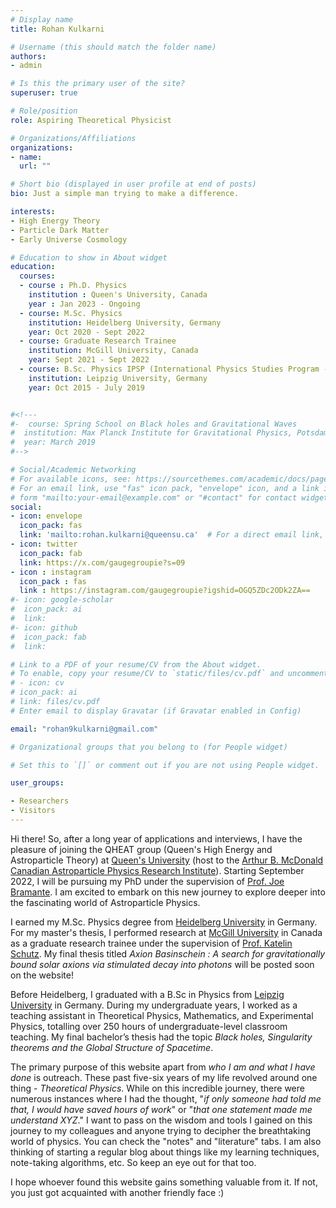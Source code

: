 ```yaml
---
# Display name
title: Rohan Kulkarni

# Username (this should match the folder name)
authors:
- admin

# Is this the primary user of the site?
superuser: true

# Role/position
role: Aspiring Theoretical Physicist

# Organizations/Affiliations
organizations:
- name:
  url: ""

# Short bio (displayed in user profile at end of posts)
bio: Just a simple man trying to make a difference.

interests:
- High Energy Theory  
- Particle Dark Matter
- Early Universe Cosmology

# Education to show in About widget
education:
  courses:
  - course : Ph.D. Physics
    institution : Queen's University, Canada
    year : Jan 2023 - Ongoing
  - course: M.Sc. Physics
    institution: Heidelberg University, Germany
    year: Oct 2020 - Sept 2022
  - course: Graduate Research Trainee
    institution: McGill University, Canada
    year: Sept 2021 - Sept 2022 
  - course: B.Sc. Physics IPSP (International Physics Studies Program - IPSP)
    institution: Leipzig University, Germany
    year: Oct 2015 - July 2019


#<!---
#-  course: Spring School on Black holes and Gravitational Waves
#  institution: Max Planck Institute for Gravitational Physics, Potsdam, Germany
#  year: March 2019
#-->

# Social/Academic Networking
# For available icons, see: https://sourcethemes.com/academic/docs/page-builder/#icons
# For an email link, use "fas" icon pack, "envelope" icon, and a link in the
# form "mailto:your-email@example.com" or "#contact" for contact widget.
social:
- icon: envelope
  icon_pack: fas
  link: 'mailto:rohan.kulkarni@queensu.ca'  # For a direct email link, use "mailto:test@example.org".
- icon: twitter
  icon_pack: fab
  link: https://x.com/gaugegroupie?s=09
- icon : instagram
  icon_pack : fas
  link : https://instagram.com/gaugegroupie?igshid=OGQ5ZDc2ODk2ZA==
#- icon: google-scholar
#  icon_pack: ai
#  link:
#- icon: github
#  icon_pack: fab
#  link:

# Link to a PDF of your resume/CV from the About widget.
# To enable, copy your resume/CV to `static/files/cv.pdf` and uncomment the lines below.
# - icon: cv
# icon_pack: ai
# link: files/cv.pdf
# Enter email to display Gravatar (if Gravatar enabled in Config)

email: "rohan9kulkarni@gmail.com"

# Organizational groups that you belong to (for People widget)

# Set this to `[]` or comment out if you are not using People widget.

user_groups:

- Researchers
- Visitors
---
```

Hi there! So, after a long year of applications and interviews, I have the pleasure of joining the QHEAT group (Queen's High Energy and Astroparticle Theory) at [Queen's University](https://www.queensu.ca/physics/) (host to the [Arthur B. McDonald Canadian Astroparticle Physics Research Institute](https://mcdonaldinstitute.ca/)). Starting September 2022, I will be pursuing my PhD under the supervision of [Prof. Joe Bramante](https://www.queensu.ca/academia/bramante/). I am excited to embark on this new journey to explore deeper into the fascinating world of Astroparticle Physics. 

I earned my M.Sc. Physics degree from [Heidelberg University](https://www.physik.uni-heidelberg.de/?lang=en) in Germany. For my master's thesis,  I performed research at [McGill University](https://www.physics.mcgill.ca/) in Canada as a graduate research trainee under the supervision of [Prof. Katelin Schutz](https://katelinschutz.com/). My final thesis titled *Axion Basinschein : A search for gravitationally bound solar axions via stimulated decay into photons* will be posted soon on the website!

<!---During my M.Sc. I completed the following courses (If anyone has any ) :  

- **Core** : *Quantum Field Theory I, Cosmology, General Relativity*
- **Specialization courses** : *Quantum Field Theory II, Standard Model of Particle Physics, Relativistic Quantum Mechanics*
- **Seminars and Block courses** : *Dark Matter Theory, Black holes in Physics and Astrophysics* --->

Before Heidelberg, I graduated with a B.Sc in Physics from [Leipzig University](https://www.physgeo.uni-leipzig.de/en) in Germany. During my undergraduate years, I worked as a teaching assistant in Theoretical Physics, Mathematics, and Experimental Physics, totalling over 250 hours of undergraduate-level classroom teaching. My final bachelor’s thesis had the topic *Black holes, Singularity theorems and the Global Structure of Spacetime*.

The primary purpose of this website apart from *who I am and what I have done* is outreach. These past five-six years of my life revolved around one thing - *Theoretical Physics*. While on this incredible journey, there were numerous instances where I had the thought, "*if only someone had told me that, I would have saved hours of work*" or "*that one statement made me understand XYZ*." I want to pass on the wisdom and tools I gained on this journey to my colleagues and anyone trying to decipher the breathtaking world of physics. You can check the "notes" and "literature" tabs. I am also thinking of starting a regular blog about things like my learning techniques, note-taking algorithms, etc. So keep an eye out for that too. 

I hope whoever found this website gains something valuable from it. If not, you just got acquainted with another friendly face :)

<!--- Nelson Bighetti is a professor of artificial intelligence at the Stanford AI Lab. His research interests include distributed robotics, mobile computing, and programmable matter. He leads the Robotic Neurobiology group, which develops self-reconfiguring robots, systems of self-organizing robots, and mobile sensor networks. -->
